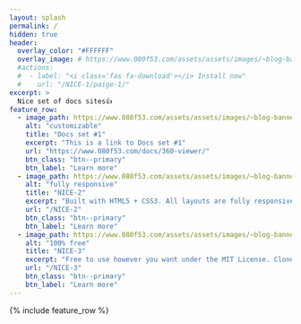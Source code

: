 ```yaml
---
layout: splash
permalink: /
hidden: true
header:
  overlay_color: "#FFFFFF"
  overlay_image: # https://www.080f53.com/assets/assets/images/~blog-banner-dark-theme.jpg
  #actions:
  #  - label: "<i class='fas fa-download'></i> Install now"
  #    url: "/NICE-1/paige-1/"
excerpt: >
  Nice set of docs sites👍
feature_row:
  - image_path: https://www.080f53.com/assets/assets/images/~blog-banner-light-theme.jpg
    alt: "customizable"
    title: "Docs set #1"
    excerpt: "This is a link to Docs set #1"
    url: "https://www.080f53.com/docs/360-viewer/"
    btn_class: "btn--primary"
    btn_label: "Learn more"
  - image_path: https://www.080f53.com/assets/assets/images/~blog-banner-light-theme.jpg
    alt: "fully responsive"
    title: "NICE-2"
    excerpt: "Built with HTML5 + CSS3. All layouts are fully responsive with helpers to augment your content."
    url: "/NICE-2"
    btn_class: "btn--primary"
    btn_label: "Learn more"
  - image_path: https://www.080f53.com/assets/assets/images/~blog-banner-light-theme.jpg
    alt: "100% free"
    title: "NICE-3"
    excerpt: "Free to use however you want under the MIT License. Clone it, fork it, customize it... whatever!"
    url: "/NICE-3"
    btn_class: "btn--primary"
    btn_label: "Learn more"      
---
```


{% include feature_row %}

